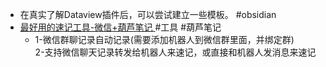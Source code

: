 - 在真实了解Dataview插件后，可以尝试建立一些模板。  #obsidian
- [最好用的速记工具-微信+葫芦笔记 ](https://notion.fishyer.com/610dc8c2716244d5a495de03fff91635) #工具 #葫芦笔记
	- 1-微信群聊记录自动记录(需要添加机器人到微信群里面，并绑定群)  
	  2-支持微信聊天记录转发给机器人来速记，或直接和机器人发消息来速记